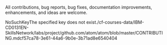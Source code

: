 All contributions, bug reports, bug fixes, documentation improvements, enhancements, and ideas are welcome.

NoSuchKeyThe specified key does not exist./cf-courses-data/IBM-CD0131EN-SkillsNetwork/labs/project/github.com/atom/atom/blob/master/CONTRIBUTING.md​cf57ca78-3e61-44a6-9b0e-3b71ad8e6540404
